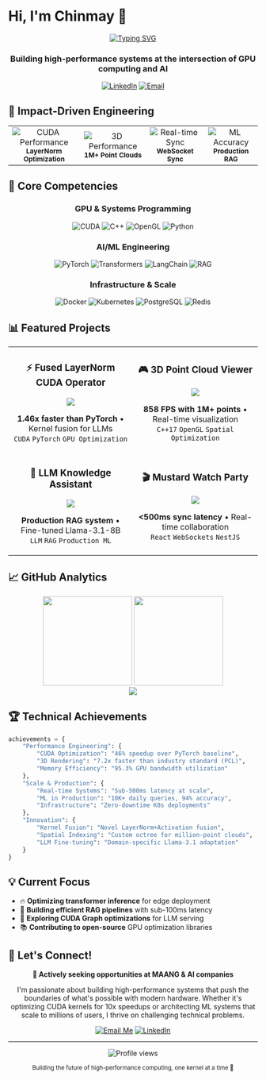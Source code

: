 # Hi, I'm Chinmay 👋

<div align="center">
  
  [![Typing SVG](https://readme-typing-svg.herokuapp.com?font=Fira+Code&weight=600&size=30&pause=1000&color=6A9EDC&width=435&lines=GPU%2FCUDA+Engineer;ML+Systems+Developer;Performance+Optimization+Expert)](https://git.io/typing-svg)
  
  <h3>Building high-performance systems at the intersection of GPU computing and AI</h3>
  
  [![LinkedIn](https://img.shields.io/badge/LinkedIn-Connect-0077B5?style=for-the-badge&logo=linkedin)](https://www.linkedin.com/in/cshrivastava/)
  [![Email](https://img.shields.io/badge/Email-Contact-D14836?style=for-the-badge&logo=gmail&logoColor=white)](mailto:cshrivastava2000@gmail.com)
  
</div>

## 🚀 Impact-Driven Engineering

<div align="center">
  <table>
    <tr>
      <td align="center">
        <img src="https://img.shields.io/badge/CUDA_Speedup-1.46x-brightgreen?style=for-the-badge" alt="CUDA Performance"/>
        <br>
        <sub><b>LayerNorm Optimization</b></sub>
      </td>
      <td align="center">
        <img src="https://img.shields.io/badge/Rendering-858_FPS-blue?style=for-the-badge" alt="3D Performance"/>
        <br>
        <sub><b>1M+ Point Clouds</b></sub>
      </td>
      <td align="center">
        <img src="https://img.shields.io/badge/Latency-<500ms-orange?style=for-the-badge" alt="Real-time Sync"/>
        <br>
        <sub><b>WebSocket Sync</b></sub>
      </td>
      <td align="center">
        <img src="https://img.shields.io/badge/Accuracy-94%25-purple?style=for-the-badge" alt="ML Accuracy"/>
        <br>
        <sub><b>Production RAG</b></sub>
      </td>
    </tr>
  </table>
</div>

## 🎯 Core Competencies

<div align="center">
  
  ### GPU & Systems Programming
  ![CUDA](https://img.shields.io/badge/CUDA-76B900?style=flat-square&logo=nvidia&logoColor=white)
  ![C++](https://img.shields.io/badge/C++17-00599C?style=flat-square&logo=c%2B%2B&logoColor=white)
  ![OpenGL](https://img.shields.io/badge/OpenGL-5586A4?style=flat-square&logo=opengl&logoColor=white)
  ![Python](https://img.shields.io/badge/Python-3776AB?style=flat-square&logo=python&logoColor=white)
  
  ### AI/ML Engineering
  ![PyTorch](https://img.shields.io/badge/PyTorch-EE4C2C?style=flat-square&logo=pytorch&logoColor=white)
  ![Transformers](https://img.shields.io/badge/Transformers-FF6F00?style=flat-square&logo=huggingface&logoColor=white)
  ![LangChain](https://img.shields.io/badge/LangChain-121212?style=flat-square)
  ![RAG](https://img.shields.io/badge/RAG-4285F4?style=flat-square)
  
  ### Infrastructure & Scale
  ![Docker](https://img.shields.io/badge/Docker-2496ED?style=flat-square&logo=docker&logoColor=white)
  ![Kubernetes](https://img.shields.io/badge/Kubernetes-326CE5?style=flat-square&logo=kubernetes&logoColor=white)
  ![PostgreSQL](https://img.shields.io/badge/PostgreSQL-316192?style=flat-square&logo=postgresql&logoColor=white)
  ![Redis](https://img.shields.io/badge/Redis-DC382D?style=flat-square&logo=redis&logoColor=white)
  
</div>

## 📊 Featured Projects

<div align="center">
  <table>
    <tr>
      <td width="50%">
        <h3 align="center">⚡ Fused LayerNorm CUDA Operator</h3>
        <div align="center">
          <a href="https://github.com/YOUR_USERNAME/Fused-LayerNorm-CUDA-Operator">
            <img src="https://github-readme-stats.vercel.app/api/pin/?username=YOUR_USERNAME&repo=Fused-LayerNorm-CUDA-Operator&theme=tokyonight&hide_border=true" />
          </a>
          <p>
            <strong>1.46x faster than PyTorch</strong> • Kernel fusion for LLMs<br>
            <code>CUDA</code> <code>PyTorch</code> <code>GPU Optimization</code>
          </p>
        </div>
      </td>
      <td width="50%">
        <h3 align="center">🎮 3D Point Cloud Viewer</h3>
        <div align="center">
          <a href="https://github.com/YOUR_USERNAME/3D-Point-Cloud-Viewer">
            <img src="https://github-readme-stats.vercel.app/api/pin/?username=YOUR_USERNAME&repo=3D-Point-Cloud-Viewer&theme=tokyonight&hide_border=true" />
          </a>
          <p>
            <strong>858 FPS with 1M+ points</strong> • Real-time visualization<br>
            <code>C++17</code> <code>OpenGL</code> <code>Spatial Optimization</code>
          </p>
        </div>
      </td>
    </tr>
    <tr>
      <td width="50%">
        <h3 align="center">🤖 LLM Knowledge Assistant</h3>
        <div align="center">
          <a href="https://github.com/YOUR_USERNAME/llm-knowledge-assistant">
            <img src="https://github-readme-stats.vercel.app/api/pin/?username=YOUR_USERNAME&repo=llm-knowledge-assistant&theme=tokyonight&hide_border=true" />
          </a>
          <p>
            <strong>Production RAG system</strong> • Fine-tuned Llama-3.1-8B<br>
            <code>LLM</code> <code>RAG</code> <code>Production ML</code>
          </p>
        </div>
      </td>
      <td width="50%">
        <h3 align="center">🎬 Mustard Watch Party</h3>
        <div align="center">
          <a href="https://github.com/YOUR_USERNAME/Mustard-Watch-Party">
            <img src="https://github-readme-stats.vercel.app/api/pin/?username=YOUR_USERNAME&repo=Mustard-Watch-Party&theme=tokyonight&hide_border=true" />
          </a>
          <p>
            <strong>&lt;500ms sync latency</strong> • Real-time collaboration<br>
            <code>React</code> <code>WebSockets</code> <code>NestJS</code>
          </p>
        </div>
      </td>
    </tr>
  </table>
</div>

## 📈 GitHub Analytics

<div align="center">
  <img height="180em" src="https://github-readme-stats.vercel.app/api?username=YOUR_USERNAME&show_icons=true&theme=tokyonight&include_all_commits=true&count_private=true&hide_border=true"/>
  <img height="180em" src="https://github-readme-stats.vercel.app/api/top-langs/?username=YOUR_USERNAME&layout=compact&langs_count=8&theme=tokyonight&hide_border=true"/>
</div>

<div align="center">
  <img src="https://github-readme-streak-stats.herokuapp.com/?user=YOUR_USERNAME&theme=tokyonight&hide_border=true" />
</div>

## 🏆 Technical Achievements

```python
achievements = {
    "Performance Engineering": {
        "CUDA Optimization": "46% speedup over PyTorch baseline",
        "3D Rendering": "7.2x faster than industry standard (PCL)",
        "Memory Efficiency": "95.3% GPU bandwidth utilization"
    },
    "Scale & Production": {
        "Real-time Systems": "Sub-500ms latency at scale",
        "ML in Production": "10K+ daily queries, 94% accuracy",
        "Infrastructure": "Zero-downtime K8s deployments"
    },
    "Innovation": {
        "Kernel Fusion": "Novel LayerNorm+Activation fusion",
        "Spatial Indexing": "Custom octree for million-point clouds",
        "LLM Fine-tuning": "Domain-specific Llama-3.1 adaptation"
    }
}
```

## 💡 Current Focus

- 🔥 **Optimizing transformer inference** for edge deployment
- 🧠 **Building efficient RAG pipelines** with sub-100ms latency
- 🎯 **Exploring CUDA Graph optimizations** for LLM serving
- 📚 **Contributing to open-source** GPU optimization libraries

## 🤝 Let's Connect!

<div align="center">
  
  **🎯 Actively seeking opportunities at MAANG & AI companies**
  
  I'm passionate about building high-performance systems that push the boundaries of what's possible with modern hardware. Whether it's optimizing CUDA kernels for 10x speedups or architecting ML systems that scale to millions of users, I thrive on challenging technical problems.
  
  [![Email Me](https://img.shields.io/badge/Email-Let's_Talk-D14836?style=for-the-badge&logo=gmail&logoColor=white)](mailto:cshrivastava2000@gmail.com)
  [![LinkedIn](https://img.shields.io/badge/LinkedIn-Connect-0077B5?style=for-the-badge&logo=linkedin)](https://www.linkedin.com/in/cshrivastava/)
  
</div>

---

<div align="center">
  <img src="https://komarev.com/ghpvc/?username=YOUR_USERNAME&style=flat-square&color=blue" alt="Profile views"/>
  
  <sub>Building the future of high-performance computing, one kernel at a time 🚀</sub>
</div>
